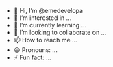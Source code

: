 - 👋 Hi, I’m @emedevelopa
- 👀 I’m interested in ...
- 🌱 I’m currently learning ...
- 💞️ I’m looking to collaborate on ...
- 📫 How to reach me ...
- 😄 Pronouns: ...
- ⚡ Fun fact: ...

<!---
emedevelopa/emedevelopa is a ✨ special ✨ repository because its `README.md` (this file) appears on your GitHub profile.
You can click the Preview link to take a look at your changes.
--->
